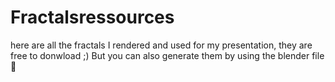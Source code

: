 # Fractalsressources
here are all the fractals I rendered and used for my presentation, they are free to donwload ;) But you can also generate them by using the blender file 👾
